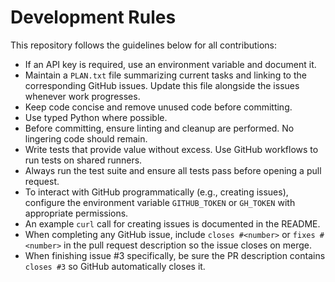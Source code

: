 # Development Rules

This repository follows the guidelines below for all contributions:

- If an API key is required, use an environment variable and document it.
- Maintain a `PLAN.txt` file summarizing current tasks and linking to the corresponding GitHub issues. Update this file alongside the issues whenever work progresses.
- Keep code concise and remove unused code before committing.
- Use typed Python where possible.
- Before committing, ensure linting and cleanup are performed. No lingering code should remain.
- Write tests that provide value without excess. Use GitHub workflows to run tests on shared runners.
- Always run the test suite and ensure all tests pass before opening a pull request.
- To interact with GitHub programmatically (e.g., creating issues), configure the environment variable `GITHUB_TOKEN` or `GH_TOKEN` with appropriate permissions.
 - An example `curl` call for creating issues is documented in the README.
- When completing any GitHub issue, include `closes #<number>` or
  `fixes #<number>` in the pull request description so the issue closes on merge.
- When finishing issue #3 specifically, be sure the PR description contains
  `closes #3` so GitHub automatically closes it.
